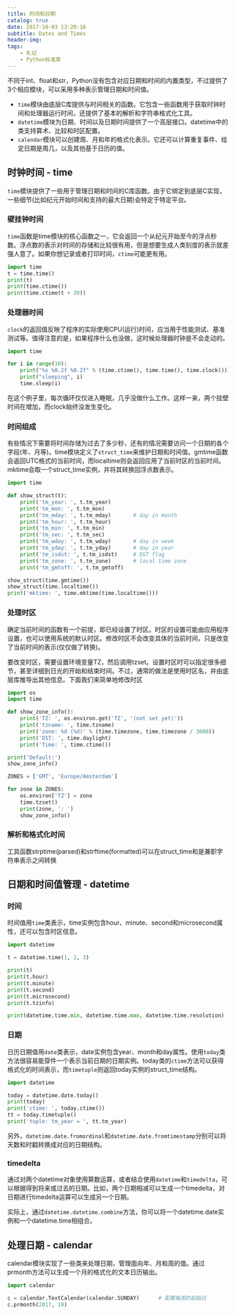 ```yaml
---
title: 时间和日期
catalog: true
date: 2017-10-03 13:20:16
subtitle: Dates and Times
header-img:
tags:
    - 札记
    - Python标准库
---
```


不同于int、float和str，Python没有包含对应日期和时间的内置类型，不过提供了3个相应模块，可以采用多种表示管理日期和时间值。

- `time`模块由底层C库提供与时间相关的函数。它包含一些函数用于获取时钟时间和处理器运行时间，还提供了基本的解析和字符串格式化工具。
- `datetime`模块为日期、时间以及日期时间提供了一个高层接口。datetime中的类支持算术、比较和时区配置。
- `calendar`模块可以创建周、月和年的格式化表示。它还可以计算重复事件、给定日期是周几，以及其他基于日历的值。

## 时钟时间 - time
`time`模块提供了一些用于管理日期和时间的C库函数。由于它绑定到底层C实现，一些细节(比如纪元开始时间和支持的最大日期)会特定于特定平台。


### 壁挂钟时间
`time`函数是time模块的核心函数之一，它会返回一个从纪元开始至今的浮点秒数。浮点数的表示对时间的存储和比较很有用，但是想要生成人类刻度的表示就差强人意了。如果你想记录或者打印时间，`ctime`可能更有用。

```python
import time
t = time.time()
print(t)
print(time.ctime())
print(time.ctime(t + 20))
```

### 处理器时间
`clock`的返回值反映了程序的实际使用CPU(运行)时间，应当用于性能测试、基准测试等。值得注意的是，如果程序什么也没做，这时候处理器时钟是不会走动的。

```python
import time

for i in range(10):
    print("%s %0.2f %0.2f" % (time.ctime(), time.time(), time.clock()))
    print("sleeping", i)
    time.sleep(i)
```
在这个例子里，每次循环仅仅进入睡眠，几乎没做什么工作。这样一来，两个挂壁时间在增加，而clock始终没发生变化。

### 时间组成
有些情况下需要将时间存储为过去了多少秒，还有的情况需要访问一个日期的各个字段(年、月等)。time模块定义了`struct_time`来维护日期和时间值。gmtime函数会返回UTC格式的当前时间，而localtime则会返回应用了当前时区的当前时间。mktime会取一个struct_time实例，并将其转换回浮点数表示。

```python
import time

def show_struct(t):
    print('tm_year: ', t.tm_year)
    print('tm_mon: ', t.tm_mon)
    print('tm_mday: ', t.tm_mday)       # day in month
    print('tm_hour: ', t.tm_hour)
    print('tm_min: ', t.tm_min)
    print('tm_sec: ', t.tm_sec)
    print('tm_wday: ', t.tm_wday)       # day in week
    print('tm_yday: ', t.tm_yday)       # day in year
    print('tm_isdst: ', t.tm_isdst)     # DST flag
    print('tm_zone: ', t.tm_zone)       # local time zone
    print('tm_gmtoff: ', t.tm_gmtoff)

show_struct(time.gmtime())
show_struct(time.localtime())
print('mktime: ', time.mktime(time.localtime()))
```

### 处理时区
确定当前时间的函数有一个前提，即已经设置了时区。时区的设置可能由应用程序设置，也可以使用系统的默认时区。修改时区不会改变具体的当前时间，只是改变了当前时间的表示(仅仅做了转换)。

要改变时区，需要设置环境变量TZ，然后调用tzset。设置时区时可以指定很多细节，甚至详细到日光的开始和结束时间。不过，通常的做法是使用时区名，并由底层库推导出其他信息。下面我们来简单地修改时区

```python
import os
import time

def show_zone_info():
    print('TZ: ', os.environ.get('TZ', '(not set yet)'))
    print('tzname: ', time.tzname)
    print('zone: %d (%d)' % (time.timezone, time.timezone / 3600))
    print('DST: ', time.daylight)
    print('Time: ', time.ctime())

print('Default:')
show_zone_info()

ZONES = ['GMT', 'Europe/Amsterdam']

for zone in ZONES:
    os.environ['TZ'] = zone
    time.tzset()
    print(zone, ': ')
    show_zone_info()
```

### 解析和格式化时间
工具函数strptime(parsed)和strftime(formatted)可以在struct_time和是兼职字符串表示之间转换


## 日期和时间值管理 - datetime

### 时间
时间值用`time`类表示，time实例包含hour、minute、second和microsecond属性，还可以包含时区信息。

```python
import datetime

t = datetime.time(1, 2, 3)

print(t)
print(t.hour)
print(t.minute)
print(t.second)
print(t.microsecond)
print(t.tzinfo)

print(datetime.time.min, datetime.time.max, datetime.time.resolution)
```

### 日期
日历日期值用`date`类表示，date实例包含year、month和day属性。使用`today`类方法很容易能穿件一个表示当前日期的日期实例。today类的`ctime`方法可以获得格式化的时间表示，而`timetuple`则返回today实例的struct_time结构。

```python
import datetime

today = datetime.date.today()
print(today)
print('ctime: ', today.ctime())
tt = today.timetuple()
print('tuple: tm_year = ', tt.tm_year)
```

另外，`datetime.date.fromordinal`和`datetime.date.fromtimestamp`分别可以将天数和时戳转换成对应的日期结构。

### timedelta
通过对两个datetime对象使用算数运算，或者结合使用`datetime`和`timedelta`，可以根据得到将来或过去的日期。比如，两个日期相减可以生成一个timedelta，对日期进行timedelta运算可以生成另一个日期。

实际上，通过`datetime.datetime.combine`方法，你可以将一个datetime.date实例和一个datetime.time相组合。

## 处理日期 - calendar
calendar模块实现了一些类来处理日期，管理面向年、月和周的值。通过prmonth方法可以生成一个月的格式化的文本日历输出。

```python
import calendar

c = calendar.TextCalendar(calendar.SUNDAY)      # 配置每周的起始日
c.prmonth(2017, 10)
```

